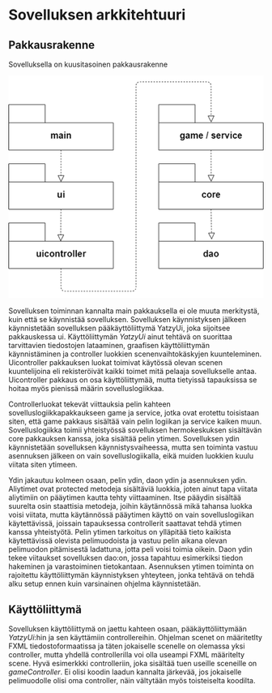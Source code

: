 # Sovelluksen arkkitehtuuri
## Pakkausrakenne
Sovelluksella on kuusitasoinen pakkausrakenne

![Pakkausrakenne](https://github.com/tsa-dom/ot-harjoitustyo/blob/master/Images/pakkauskaavio.png)


Sovelluksen toiminnan kannalta main pakkauksella ei ole muuta merkitystä, kuin että se käynnistää sovelluksen. Sovelluksen käynnistyksen jälkeen käynnistetään sovelluksen pääkäyttöliittymä YatzyUi, joka sijoitsee pakkauskessa ui. Käyttöliittymän *YatzyUi* ainut tehtävä on suorittaa tarvittavien tiedostojen lataaminen, graafisen käyttöliittymän käynnistäminen ja controller luokkien scenenvaihtokäskyjen kuunteleminen. Uicontroller pakkauksen luokat toimivat käytössä olevan scenen kuuntelijoina eli rekisteröivät kaikki toimet mitä pelaaja sovellukselle antaa. Uicontroller pakkaus on osa käyttöliittymää, mutta tietyissä tapauksissa se hoitaa myös pienissä määrin sovelluslogiikkaa.

Controllerluokat tekevät viittauksia pelin kahteen sovelluslogiikkapakkaukseen game ja service, jotka ovat erotettu toisistaan siten, että game pakkaus sisältää vain pelin logiikan ja service kaiken muun. Sovelluslogiikka toimii yhteistyössä sovelluksen hermokeskuksen sisältävän core pakkauksen kanssa, joka sisältää pelin ytimen. Sovelluksen ydin käynnistetään sovelluksen käynnistysvaiheessa, mutta sen toiminta vastuu asennuksen jälkeen on vain sovelluslogiikalla, eikä muiden luokkien kuulu viitata siten ytimeen.

Ydin jakautuu kolmeen osaan, pelin ydin, daon ydin ja asennuksen ydin. Aliytimet ovat protected metodeja sisältäviä luokkia, joten ainut tapa viitata aliytimiin on pääytimen kautta tehty viittaaminen. Itse pääydin sisältää suurelta osin staattisia metodeja, joihin käytännössä mikä tahansa luokka voisi viitata, mutta käytännössä pääytimen käyttö on vain sovelluslogiikan käytettävissä, joissain tapauksessa controllerit saattavat tehdä ytimen kanssa yhteistyötä. Pelin ytimen tarkoitus on ylläpitää tieto kaikista käytettävissä olevista pelimuodoista ja vastuu pelin aikana olevan pelimuodon pitämisestä ladattuna, jotta peli voisi toimia oikein. Daon ydin tekee viitaukset sovelluksen dao:on, jossa tapahtuu esimerkiksi tiedon hakeminen ja varastoiminen tietokantaan. Asennuksen ytimen toiminta on rajoitettu käyttöliittymän käynnistyksen yhteyteen, jonka tehtävä on tehdä alku setup ennen kuin varsinainen ohjelma käynnistetään.

## Käyttöliittymä
Sovelluksen käyttöliittymä on jaettu kahteen osaan, pääkäyttöliittymään *YatzyUi*:hin ja sen käyttämiin controllereihin. Ohjelman scenet on määritetlty FXML tiedostoformaatissa ja täten jokaiselle scenelle on olemassa yksi controller, mutta yhdellä controllerilla voi olla useampi FXML määritelty scene. Hyvä esimerkkki controlleriin, joka sisältää tuen useille sceneille on *gameController*. Ei olisi koodin laadun kannalta järkevää, jos jokaiselle pelimuodolle olisi oma controller, näin vältytään myös toisteiselta koodilta.
